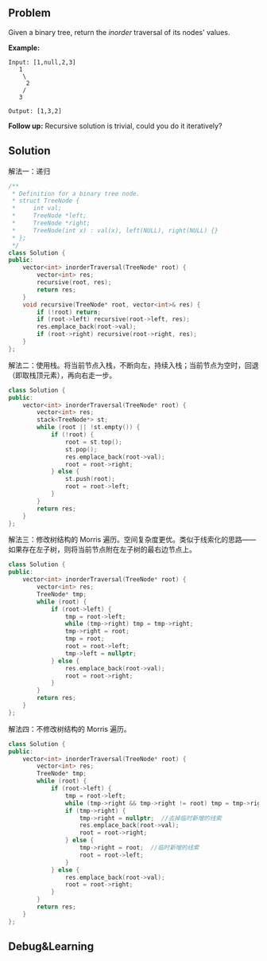## Problem

Given a binary tree, return the *inorder* traversal of its nodes' values.

**Example:**

```
Input: [1,null,2,3]
   1
    \
     2
    /
   3

Output: [1,3,2]
```

**Follow up:** Recursive solution is trivial, could you do it iteratively?



## Solution

解法一：递归

```c++
/**
 * Definition for a binary tree node.
 * struct TreeNode {
 *     int val;
 *     TreeNode *left;
 *     TreeNode *right;
 *     TreeNode(int x) : val(x), left(NULL), right(NULL) {}
 * };
 */
class Solution {
public:
    vector<int> inorderTraversal(TreeNode* root) {
        vector<int> res;
        recursive(root, res);
        return res;
    }
    void recursive(TreeNode* root, vector<int>& res) {
        if (!root) return;
        if (root->left) recursive(root->left, res);
        res.emplace_back(root->val);
        if (root->right) recursive(root->right, res);
    }
};
```



解法二：使用栈。将当前节点入栈，不断向左，持续入栈；当前节点为空时，回退（即取栈顶元素），再向右走一步。

```c++
class Solution {
public:
    vector<int> inorderTraversal(TreeNode* root) {
        vector<int> res;
        stack<TreeNode*> st;
        while (root || !st.empty()) {
            if (!root) {
                root = st.top();
                st.pop();
                res.emplace_back(root->val);
                root = root->right;
            } else {
                st.push(root);
                root = root->left;
            }
        }
        return res;
    }
};
```



解法三：修改树结构的 Morris 遍历。空间复杂度更优。类似于线索化的思路——如果存在左子树，则将当前节点附在左子树的最右边节点上。

```c++
class Solution {
public:
    vector<int> inorderTraversal(TreeNode* root) {
        vector<int> res;
        TreeNode* tmp;
        while (root) {
            if (root->left) {
                tmp = root->left;
                while (tmp->right) tmp = tmp->right;
                tmp->right = root;
                tmp = root;
                root = root->left;
                tmp->left = nullptr;
            } else {
                res.emplace_back(root->val);
                root = root->right;
            }
        }
        return res;
    }
};
```

解法四：不修改树结构的 Morris 遍历。

```c++
class Solution {
public:
    vector<int> inorderTraversal(TreeNode* root) {
        vector<int> res;
        TreeNode* tmp;
        while (root) {
            if (root->left) {
                tmp = root->left;
                while (tmp->right && tmp->right != root) tmp = tmp->right;
                if (tmp->right) {
                    tmp->right = nullptr;  //去掉临时新增的线索
                    res.emplace_back(root->val);
                    root = root->right;
                } else {
                    tmp->right = root;  //临时新增的线索
                    root = root->left;
                }
            } else {
                res.emplace_back(root->val);
                root = root->right;
            }
        }
        return res;
    }
};
```



## Debug&Learning



